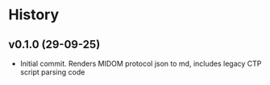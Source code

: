 # History
## v0.1.0 (29-09-25)
* Initial commit. Renders MIDOM protocol json to md, includes legacy CTP script parsing code

